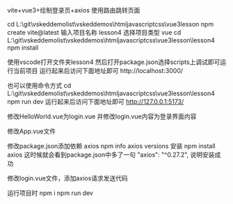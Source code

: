 vite+vue3+绘制登录页+axios
使用路由跳转页面

cd L:\git\vskeddemolist\vskeddemos\htmljavascriptcss\vue3lesson
npm create vite@latest
输入项目名称
lesson4
选择项目类型
vue
cd L:\git\vskeddemolist\vskeddemos\htmljavascriptcss\vue3lesson\lesson4
npm install


使用vscode打开文件夹lesson4
然后打开package.json选择scripts上调试即可运行当前项目
运行起来后访问下面地址即可
http://localhost:3000/

也可以使用命令方式
cd L:\git\vskeddemolist\vskeddemos\htmljavascriptcss\vue3lesson\lesson4
npm run dev
运行起来后访问下面地址即可
http://127.0.0.1:5173/


修改HelloWorld.vue为login.vue
并修改login.vue内容为登录界面内容

修改App.vue文件


修改package.json添加依赖 axios
npm info axios versions
安装
npm install axios
这时候就会看到package.json中多了一句
    "axios": "^0.27.2",
说明安装成功

修改login.vue文件，添加axios请求发送代码


运行项目时
npm i
npm run dev







